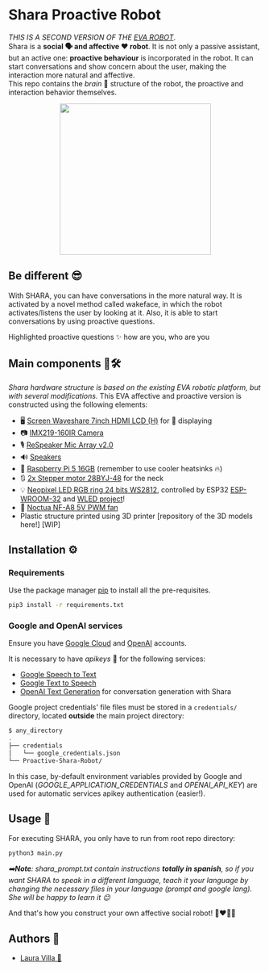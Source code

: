 # Shara Proactive Robot
*THIS IS A SECOND VERSION OF THE [EVA ROBOT](https://github.com/Laura-VFA/Affective-Proactive-EVA-Robot)*.  
Shara is a **social 🗣 and affective ❤️ robot**. It is not only a passive assistant, but an active one: **proactive behaviour** is incorporated in the robot. It can start conversations and show concern about the user, making the interaction more natural and affective.  
This repo contains the *brain* 🧠 structure of the robot, the proactive and interaction behavior themselves.



<p align="center">
  <img src="https://github.com/user-attachments/assets/3c898751-434d-42ab-8865-fbc9937a91e2" width="300">
</p>

## Be different 😎
With SHARA, you can have conversations in the more natural way. It is activated by a novel method called wakeface, in which the robot activates/listens the user by looking at it. Also, it is able to start conversations by using proactive questions.

Highlighted proactive questions ✨ how are you, who are you

## Main components 🤖🛠️

*Shara hardware structure is based on the existing EVA robotic platform, but with several modifications.* This EVA affective and proactive version is constructed using the following elements:
- 🖥️ [Screen Waveshare 7inch HDMI LCD (H)](https://www.waveshare.com/7inch-HDMI-LCD-H.htm) for 👀 displaying
- 📷 [IMX219-160IR Camera](https://www.waveshare.com/wiki/IMX219-160IR_Camera) 
- 🎙️ [ReSpeaker Mic Array v2.0](https://wiki.seeedstudio.com/ReSpeaker_Mic_Array_v2.0/)
- 🔊 [Speakers](https://www.waveshare.com/8ohm-5w-speaker.htm)
- 🤖 [Raspberry Pi 5 16GB](https://www.waveshare.com/raspberry-pi-5.htm?sku=30141) (remember to use cooler heatsinks 🔥)
- 🔃 [2x Stepper motor 28BYJ-48](https://www.prometec.net/motor-28byj-48/) for the neck
- 💡 [Neopixel LED RGB ring 24 bits WS2812](https://www.amazon.es/Anillo-WS2812-l%C3%A1mpara-controladores-integrados/dp/B07QLMPV6S?__mk_es_ES=%C3%85M%C3%85%C5%BD%C3%95%C3%91&crid=VI4O367CVZVS&keywords=neopixel+24&qid=1673225765&sprefix=neopixel+24%2Caps%2C110&sr=8-27), controlled by ESP32 [ESP-WROOM-32](https://www.amazon.es/AZDelivery-ESP-WROOM-32-Bluetooth-Desarrollo-Incluido/dp/B071P98VTG?th=1) and [WLED project](https://github.com/wled-dev/WLED)!
- 🪭 [Noctua NF-A8 5V PWM fan](https://www.amazon.es/dp/B07DXMF32M?ref=cm_sw_r_cso_wa_apan_dp_FS4FP477BN7KAVQ29CQG)
- Plastic structure printed using 3D printer [repository of the 3D models here!] [WIP]

## Installation ⚙️

### Requirements

Use the package manager [pip](https://pip.pypa.io/en/stable/) to install all the pre-requisites.

```bash
pip3 install -r requirements.txt
```

### Google and OpenAI services
Ensure you have [Google Cloud](https://console.cloud.google.com/) and [OpenAI](https://platform.openai.com/) accounts.  

It is necessary to have *apikeys* 🔑 for the following services:
- [Google Speech to Text](https://cloud.google.com/speech-to-text/docs/libraries)
- [Google Text to Speech](https://cloud.google.com/text-to-speech/docs/libraries)
- [OpenAI Text Generation](https://platform.openai.com/docs/guides/text-generation) for conversation generation with Shara

Google project credentials' file files must be stored in a ```credentials/``` directory, located **outside** the main project directory:
```bash
$ any_directory
.
├── credentials
│   └── google_credentials.json
└── Proactive-Shara-Robot/
```
In this case, by-default environment variables provided by Google and OpenAI (*GOOGLE_APPLICATION_CREDENTIALS* and *OPENAI_API_KEY*) are used for automatic services apikey authentication (easier!).


## Usage 🚀

For executing SHARA, you only have to run from root repo directory:
```bash
python3 main.py
```
*➡️**Note**: shara_prompt.txt contain instructions **totally in spanish**, so if you want SHARA to speak in a different language, teach it your language by changing the necessary files in your language (prompt and google lang). She will be happy to learn it 😊*

And that's how you construct your own affective social robot! 🤖❤️👩🏻


## Authors 📝
- [Laura Villa 🦁](https://github.com/Laura-VFA)
